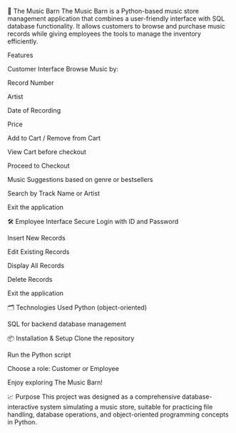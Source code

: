 🎵 The Music Barn
The Music Barn is a Python-based music store management application that combines a user-friendly interface with SQL database functionality. It allows customers to browse and purchase music records while giving employees the tools to manage the inventory efficiently.

Features

Customer Interface
Browse Music by:

Record Number

Artist

Date of Recording

Price

Add to Cart / Remove from Cart

View Cart before checkout

Proceed to Checkout

Music Suggestions based on genre or bestsellers

Search by Track Name or Artist

Exit the application

🛠️ Employee Interface
Secure Login with ID and Password

Insert New Records

Edit Existing Records

Display All Records

Delete Records

Exit the application

🗂️ Technologies Used
Python (object-oriented)

SQL for backend database management

📦 Installation & Setup
Clone the repository

Run the Python script

Choose a role: Customer or Employee

Enjoy exploring The Music Barn!

📈 Purpose
This project was designed as a comprehensive database-interactive system simulating a music store, suitable for practicing file handling, database operations, and object-oriented programming concepts in Python.
